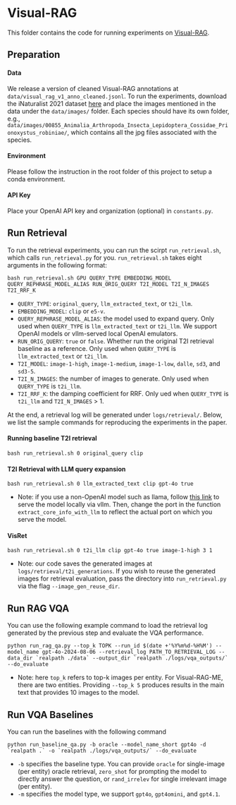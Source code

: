 # Visual-RAG

This folder contains the code for running experiments on [Visual-RAG](https://github.com/visual-rag/visual-rag).

## Preparation

#### Data

We release a version of cleaned Visual-RAG annotations at `data/visual_rag_v1_anno_cleaned.jsonl`. To run the experiments, download the iNaturalist 2021 dataset [here](https://github.com/visipedia/inat_comp/tree/master/2021) and place the images mentioned in the data under the `data/images/` folder. Each species should have its own folder, e.g., `data/images/00855_Animalia_Arthropoda_Insecta_Lepidoptera_Cossidae_Prionoxystus_robiniae/`, which contains all the jpg files associated with the species. 

#### Environment

Please follow the instruction in the root folder of this project to setup a conda environment.

#### API Key

Place your OpenAI API key and organization (optional) in `constants.py`.

## Run Retrieval

To run the retrieval experiments, you can run the scirpt `run_retrieval.sh`, which calls `run_retrieval.py` for you. `run_retrieval.sh` takes eight arguments in the following format:

```
bash run_retrieval.sh GPU QUERY_TYPE EMBEDDING_MODEL QUERY_REPHRASE_MODEL_ALIAS RUN_ORIG_QUERY T2I_MODEL T2I_N_IMAGES T2I_RRF_K
```
* `QUERY_TYPE`: `original_query`, `llm_extracted_text`, or `t2i_llm`.
* `EMBEDDING_MODEL`: `clip` or `e5-v`.
* `QUERY_REPHRASE_MODEL_ALIAS`: the model used to expand query. Only used when `QUERY_TYPE` is `llm_extracted_text` or `t2i_llm`. We support OpenAI models or vllm-served local OpenAI emulators.
* `RUN_ORIG_QUERY`: `true` or `false`. Whether run the original T2I retrieval baseline as a reference. Only used when `QUERY_TYPE` is `llm_extracted_text` or `t2i_llm`.
* `T2I_MODEL`: `image-1-high`, `image-1-medium`, `image-1-low`, `dalle`, `sd3`, and `sd3-5`.
* `T2I_N_IMAGES`: the number of images to generate. Only used when `QUERY_TYPE` is `t2i_llm`.
* `T2I_RRF_K`: the damping coefficient for RRF. Only ued when `QUERY_TYPE` is `t2i_llm` and `T2I_N_IMAGES` > 1.

At the end, a retrieval log will be generated under `logs/retrieval/`. Below, we list the sample commands for reproducing the experiments in the paper. 

#### Running baseline T2I retrieval

```
bash run_retrieval.sh 0 original_query clip
```

#### T2I Retrieval with LLM query expansion

```
bash run_retrieval.sh 0 llm_extracted_text clip gpt-4o true
```
* Note: if you use a non-OpenAI model such as llama, follow [this link](https://docs.vllm.ai/en/v0.8.3/serving/openai_compatible_server.html) to serve the model locally via vllm. Then, change the port in the function `extract_core_info_with_llm` to reflect the actual port on which you serve the model. 

#### VisRet

```
bash run_retrieval.sh 0 t2i_llm clip gpt-4o true image-1-high 3 1
```
* Note: our code saves the generated images at `logs/retrieval/t2i_generations`. If you wish to reuse the generated images for retrieval evaluation, pass the directory into `run_retrieval.py` via the flag `--image_gen_reuse_dir`.

## Run RAG VQA

You can use the following example command to load the retrieval log generated by the previous step and evaluate the VQA performance.
```
python run_rag_qa.py --top_k TOPK --run_id $(date +'%Y%m%d-%H%M') --model_name gpt-4o-2024-08-06 --retrieval_log PATH_TO_RETRIEVAL_LOG --data_dir `realpath ./data` --output_dir `realpath ./logs/vqa_outputs/` --do_evaluate
```
* Note: here `top_k` refers to top-k images per entity. For Visual-RAG-ME, there are two entities. Providing `--top_k 5` produces results in the main text that provides 10 images to the model. 

## Run VQA Baselines

You can run the baselines with the following command

```
python run_baseline_qa.py -b oracle --model_name_short gpt4o -d `realpath .` -o `realpath ./logs/vqa_outputs/` --do_evaluate
```
* `-b` specifies the baseline type. You can provide `oracle` for single-image (per entity) oracle retrieval, `zero_shot` for prompting the model to directly answer the question, or `rand_irrelev` for single irrelevant image (per entity).
* `-m` specifies the model type, we support `gpt4o`, `gpt4omini`, and `gpt4.1`.
